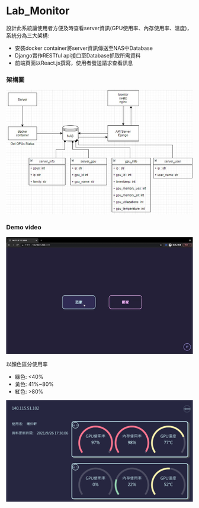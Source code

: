 # Lab_Monitor  

設計此系統讓使用者方便及時查看server資訊(GPU使用率、內存使用率、溫度)，系統分為三大架構:  
* 安裝docker container將server資訊傳送至NAS中Database
* Django實作RESTful api接口至Database抓取所需資料
* 前端頁面以React.js撰寫，使用者發送請求查看訊息  

### 架構圖
![image](https://github.com/ych861031/Lab_Monitor/blob/main/架構圖.jpg)  

### Demo video
![image](https://github.com/ych861031/Lab_Monitor/blob/main/Lab_Monitor.gif)  

以顏色區分使用率  
* 綠色: <40%  
* 黃色: 41%~80%  
* 紅色: >80%  

![image](https://github.com/ych861031/Lab_Monitor/blob/main/demoIMG.jpg)
